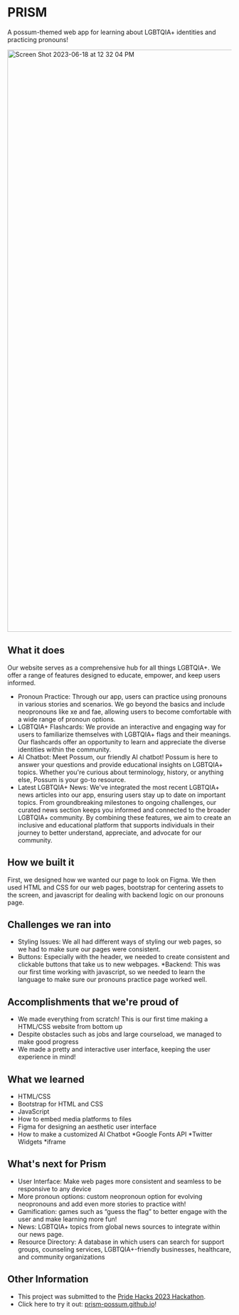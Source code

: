 # PRISM
A possum-themed web app for learning about LGBTQIA+ identities and practicing pronouns!

<img width="1309" alt="Screen Shot 2023-06-18 at 12 32 04 PM" src="https://github.com/tejaswini-rb/prism/assets/114116509/bef830c9-dfc2-45ed-a817-d986994372f6">

## What it does
Our website serves as a comprehensive hub for all things LGBTQIA+. We offer a range of features designed to educate, empower, and keep users informed.
* Pronoun Practice: Through our app, users can practice using pronouns in various stories and scenarios. We go beyond the basics and include neopronouns like xe and fae, allowing users to become comfortable with a wide range of pronoun options.
* LGBTQIA+ Flashcards: We provide an interactive and engaging way for users to familiarize themselves with LGBTQIA+ flags and their meanings. Our flashcards offer an opportunity to learn and appreciate the diverse identities within the community.
* AI Chatbot: Meet Possum, our friendly AI chatbot! Possum is here to answer your questions and provide educational insights on LGBTQIA+ topics. Whether you're curious about terminology, history, or anything else, Possum is your go-to resource.
* Latest LGBTQIA+ News: We've integrated the most recent LGBTQIA+ news articles into our app, ensuring users stay up to date on important topics. From groundbreaking milestones to ongoing challenges, our curated news section keeps you informed and connected to the broader LGBTQIA+ community.
By combining these features, we aim to create an inclusive and educational platform that supports individuals in their journey to better understand, appreciate, and advocate for our  community.

## How we built it
First, we designed how we wanted our page to look on Figma. We then used HTML and CSS for our web pages, bootstrap for centering assets to the screen, and javascript for dealing with backend logic on our pronouns page.

## Challenges we ran into
* Styling Issues: We all had different ways of styling our web pages, so we had to make sure our pages were consistent.
* Buttons: Especially with the header, we needed to create consistent and clickable buttons that take us to new webpages.
*Backend: This was our first time working with javascript, so we needed to learn the language to make sure our pronouns practice page worked well.

## Accomplishments that we're proud of
*  We made everything from scratch! This is our first time making a HTML/CSS website from bottom up
* Despite obstacles such as jobs and large courseload, we managed to make good progress
* We made a pretty and interactive user interface, keeping the user experience in mind!

## What we learned
* HTML/CSS
* Bootstrap for HTML and CSS
* JavaScript
* How to embed media platforms to files
* Figma for designing an aesthetic user interface
* How to make a customized AI Chatbot
*Google Fonts API
*Twitter Widgets
*iframe

## What's next for Prism
* User Interface: Make web pages more consistent and seamless to be responsive to any device
* More pronoun options: custom neopronoun option for evolving neopronouns  and add even more stories to practice with!
* Gamification: games such as “guess the flag” to better engage with the user and make learning more fun!
* News: LGBTQIA+ topics from global news sources to integrate within our news page.
* Resource Directory: A database in which users can search for support groups, counseling services, LGBTQIA+-friendly businesses, healthcare, and community organizations

## Other Information
* This project was submitted to the [Pride Hacks 2023 Hackathon](https://devpost.com/software/prism-f4ahzm).
* Click here to try it out: [prism-possum.github.io](https://prism-possum.github.io/)!
